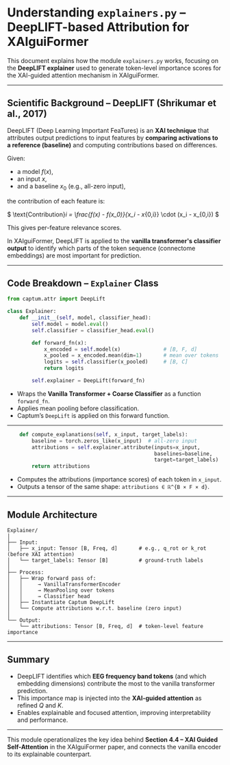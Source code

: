 # Understanding `explainers.py` – DeepLIFT-based Attribution for XAIguiFormer

This document explains how the module `explainers.py` works, focusing on the **DeepLIFT explainer** used to generate token-level importance scores for the XAI-guided attention mechanism in XAIguiFormer.

---

## Scientific Background – DeepLIFT (Shrikumar et al., 2017)

DeepLIFT (Deep Learning Important FeaTures) is an **XAI technique** that attributes output predictions to input features by **comparing activations to a reference (baseline)** and computing contributions based on differences.

Given:

- a model $f(x)$,
- an input $x$,
- and a baseline $x_0$ (e.g., all-zero input),

the contribution of each feature is:

$ \text{Contribution}_i = \frac{f(x) - f(x_0)}{x_i - x_{0,i}} \cdot (x_i - x_{0,i}) $


This gives per-feature relevance scores.

In XAIguiFormer, DeepLIFT is applied to the **vanilla transformer's classifier output** to identify which parts of the token sequence (connectome embeddings) are most important for prediction.

---

## Code Breakdown – `Explainer` Class

```python
from captum.attr import DeepLift

class Explainer:
    def __init__(self, model, classifier_head):
        self.model = model.eval()
        self.classifier = classifier_head.eval()

        def forward_fn(x):
            x_encoded = self.model(x)              # [B, F, d]
            x_pooled = x_encoded.mean(dim=1)       # mean over tokens
            logits = self.classifier(x_pooled)     # [B, C]
            return logits

        self.explainer = DeepLift(forward_fn)
```

- Wraps the **Vanilla Transformer + Coarse Classifier** as a function `forward_fn`.
- Applies mean pooling before classification.
- Captum’s `DeepLift` is applied on this forward function.

---

```python
    def compute_explanations(self, x_input, target_labels):
        baseline = torch.zeros_like(x_input)  # all-zero input
        attributions = self.explainer.attribute(inputs=x_input,
                                                baselines=baseline,
                                                target=target_labels)
        return attributions
```

- Computes the attributions (importance scores) of each token in `x_input`.
- Outputs a tensor of the same shape: `attributions ∈ ℝ^{B × F × d}`.

---

## Module Architecture

```
Explainer/
│
├── Input:
│   ├── x_input: Tensor [B, Freq, d]       # e.g., q_rot or k_rot (before XAI attention)
│   └── target_labels: Tensor [B]          # ground-truth labels
│
├── Process:
│   ├── Wrap forward pass of:
│   │     → VanillaTransformerEncoder
│   │     → MeanPooling over tokens
│   │     → Classifier head
│   ├── Instantiate Captum DeepLift
│   └── Compute attributions w.r.t. baseline (zero input)
│
└── Output:
    └── attributions: Tensor [B, Freq, d]  # token-level feature importance
```

---

## Summary

- DeepLIFT identifies which **EEG frequency band tokens** (and which embedding dimensions) contribute the most to the vanilla transformer prediction.
- This importance map is injected into the **XAI-guided attention** as refined $Q$ and $K$.
- Enables explainable and focused attention, improving interpretability and performance.

---

This module operationalizes the key idea behind **Section 4.4 – XAI Guided Self-Attention** in the XAIguiFormer paper, and connects the vanilla encoder to its explainable counterpart.
